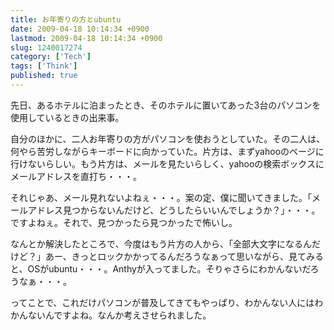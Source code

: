 ```yaml
---
title: お年寄りの方とubuntu
date: 2009-04-18 10:14:34 +0900
lastmod: 2009-04-18 10:14:34 +0900
slug: 1240017274
category: ['Tech']
tags: ['Think']
published: true
---
```


先日、あるホテルに泊まったとき、そのホテルに置いてあった3台のパソコンを使用しているときの出来事。

自分のほかに、二人お年寄りの方がパソコンを使おうとしていた。その二人は、何やら苦労しながらキーボードに向かっていた。片方は、まずyahooのページに行けないらしい。もう片方は、メールを見たいらしく、yahooの検索ボックスにメールアドレスを直打ち・・・。

それじゃあ、メール見れないよねぇ・・・。案の定、僕に聞いてきました。「メールアドレス見つからないんだけど、どうしたらいいんでしょうか？」・・・。ですよねぇ。それで、見つかったら見つかったで怖いし。

なんとか解決したところで、今度はもう片方の人から、「全部大文字になるんだけど？」あー、きっとロックかかってるんだろうなぁって思いながら、見てみると、OSがubuntu・・・。Anthyが入ってました。そりゃさらにわかんないだろうなぁ・・・。

ってことで、これだけパソコンが普及してきてもやっぱり、わかんない人にはわかんないんですよね。なんか考えさせられました。

